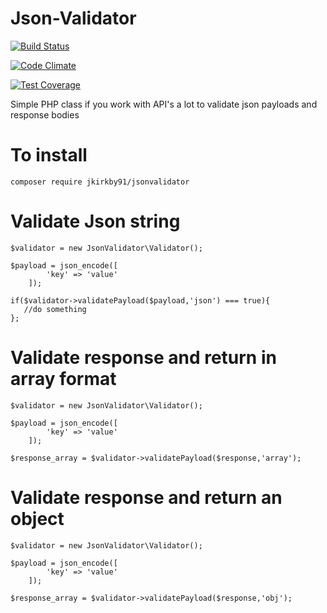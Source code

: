 # Json-Validator

[![Build Status](https://travis-ci.org/jkirkby91/JsonValidator.svg?branch=master)](https://travis-ci.org/jkirkby91/JsonValidator)

[![Code Climate](https://codeclimate.com/github/jkirkby91/JsonValidator/badges/gpa.svg)](https://codeclimate.com/github/jkirkby91/JsonValidator)

[![Test Coverage](https://codeclimate.com/github/jkirkby91/JsonValidator/badges/coverage.svg)](https://codeclimate.com/github/jkirkby91/JsonValidator/coverage)

Simple PHP class if you work with API's a lot to validate json payloads and response bodies

# To install
    composer require jkirkby91/jsonvalidator

# Validate Json string

    $validator = new JsonValidator\Validator();

    $payload = json_encode([
            'key' => 'value'
        ]);

    if($validator->validatePayload($payload,'json') === true){
       //do something
    };
    
# Validate response and return in array format
   
    $validator = new JsonValidator\Validator();

    $payload = json_encode([
            'key' => 'value'
        ]);

    $response_array = $validator->validatePayload($response,'array');
    
# Validate response and return an object
   
    $validator = new JsonValidator\Validator();

    $payload = json_encode([
            'key' => 'value'
        ]);

    $response_array = $validator->validatePayload($response,'obj');
    
